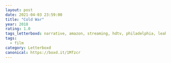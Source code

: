```yaml
---
layout: post 
date: 2021-04-03 23:59:00
title: "Cold War"
year: 2018
rating: 1.0
tags_letterboxd: narrative, amazon, streaming, hdtv, philadelphia, leah
tags:
  - film
category: Letterboxd
canonical: https://boxd.it/1Mfzcr
---
```

